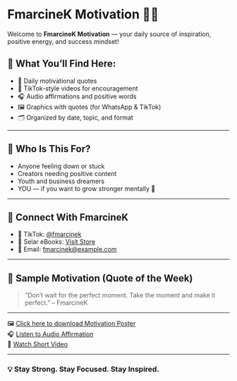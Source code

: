 # FmarcineK Motivation 💬🔥

Welcome to **FmarcineK Motivation** — your daily source of inspiration, positive energy, and success mindset!

## 🌟 What You’ll Find Here:
- 📝 Daily motivational quotes
- 🎥 TikTok-style videos for encouragement
- 🎧 Audio affirmations and positive words
- 🖼️ Graphics with quotes (for WhatsApp & TikTok)
- 🗂️ Organized by date, topic, and format

---

## 📌 Who Is This For?
- Anyone feeling down or stuck
- Creators needing positive content
- Youth and business dreamers
- YOU — if you want to grow stronger mentally 💪

---

## 🔗 Connect With FmarcineK
- 📲 TikTok: [@fmarcinek](https://tiktok.com/@fmarcinek)
- 📘 Selar eBooks: [Visit Store](https://selar.com/54q3k3763q)
- 📧 Email: fmarcinek@example.com

---

## 💬 Sample Motivation (Quote of the Week)

> “Don’t wait for the perfect moment. Take the moment and make it perfect.” – FmarcineK

---

🖼️ [Click here to download Motivation Poster](./poster1.png)  
🎧 [Listen to Audio Affirmation](./affirmation1.mp3)  
🎥 [Watch Short Video](./motivideo1.mp4)

---

### 💡 Stay Strong. Stay Focused. Stay Inspired.
